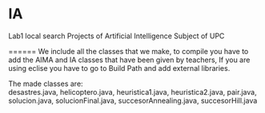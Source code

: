 IA
======
Lab1 local search
Projects of Artificial Intelligence Subject of UPC

======
We include all the classes that we make, to compile you have to add the AIMA and IA classes that have been given by teachers,
If you are using eclise you have to go to Build Path and add external libraries.

The made classes are:	
desastres.java,
helicoptero.java,
heuristica1.java,
heuristica2.java,
pair.java,
solucion.java,
solucionFinal.java,
succesorAnnealing.java,
succesorHill.java
